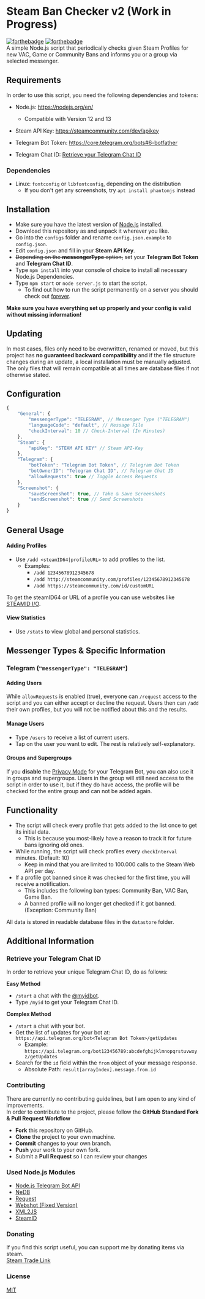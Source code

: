 # Steam Ban Checker v2 (Work in Progress)
[![forthebadge](https://forthebadge.com/images/badges/built-with-love.svg)](https://forthebadge.com)
[![forthebadge](https://forthebadge.com/images/badges/uses-js.svg)](https://forthebadge.com)  
A simple Node.js script that periodically checks given Steam Profiles for new VAC, Game or Community Bans and informs you or a group via selected messenger.

## Requirements
In order to use this script, you need the following dependencies and tokens:

- Node.js: https://nodejs.org/en/  
  - Compatible with Version 12 and 13
- Steam API Key: https://steamcommunity.com/dev/apikey  


- Telegram Bot Token: https://core.telegram.org/bots#6-botfather
- Telegram Chat ID: [Retrieve your Telegram Chat ID](#retrieve-your-telegram-chat-id)

### Dependencies
- Linux: `fontconfig` or `libfontconfig`, depending on the distribution  
  - If you don't get any screenshots, try `apt install phantomjs` instead

## Installation
- Make sure you have the latest version of [Node.js](https://nodejs.org/) installed.
- Download this repository as and unpack it wherever you like.
- Go into the `configs` folder and rename `config.json.example` to `config.json`.
- Edit `config.json` and fill in your **Steam API Key**.
- ~~Depending on the **messengerType** option,~~ set your **Telegram Bot Token** and **Telegram Chat ID**.
- Type `npm install` into your console of choice to install all necessary Node.js Dependencies.
- Type `npm start` or `node server.js` to start the script.
  - To find out how to run the script permanently on a server you should check out [forever](https://github.com/foreversd/forever).

**Make sure you have everything set up properly and your config is valid without missing information!**  

## Updating
In most cases, files only need to be overwritten, renamed or moved, but this project has **no guaranteed backward compatibility** and if the file structure changes during an update, a local installation must be manually adjusted. The only files that will remain compatible at all times are database files if not otherwise stated.

## Configuration
```Javascript
{
	"General": {
		"messengerType": "TELEGRAM", // Messenger Type ("TELEGRAM")
		"languageCode": "default", // Message File
		"checkInterval": 10 // Check-Interval (In Minutes)
	},
	"Steam": {
		"apiKey": "STEAM API KEY" // Steam API-Key
	},
	"Telegram": {
		"botToken": "Telegram Bot Token", // Telegram Bot Token
		"botOwnerID": "Telegram Chat ID", // Telegram Chat ID
		"allowRequests": true // Toggle Access Requests
	},
	"Screenshot": {
		"saveScreenshot": true, // Take & Save Screenshots
		"sendScreenshot": true // Send Screenshots
	}
}
```

## General Usage

#### Adding Profiles
- Use `/add <steamID64|profileURL>` to add profiles to the list.
  - Examples:
    - `/add 12345678912345678`
	- `/add http://steamcommunity.com/profiles/12345678912345678`
    - `/add https://steamcommunity.com/id/customURL`

To get the steamID64 or URL of a profile you can use websites like [STEAMID I/O](https://steamid.io/).  

#### View Statistics
- Use `/stats` to view global and personal statistics.

## Messenger Types & Specific Information

### Telegram (`"messengerType": "TELEGRAM"`)

#### Adding Users
While `allowRequests` is enabled (true), everyone can `/request` access to the script and you can either accept or decline the request. Users then can `/add` their own profiles, but you will not be notified about this and the results.

#### Manage Users
- Type `/users` to receive a list of current users.
- Tap on the user you want to edit. The rest is relatively self-explanatory.

#### Groups and Supergroups
If you **disable** the [Privacy Mode](https://core.telegram.org/bots#privacy-mode) for your Telegram Bot, you can also use it in groups and supergroups. Users in the group will still need access to the script in order to use it, but if they do have access, the profile will be checked for the entire group and can not be added again.

## Functionality
- The script will check every profile that gets added to the list once to get its initial data.
  - This is because you most-likely have a reason to track it for future bans ignoring old ones.
- While running, the script will check profiles every `checkInterval` minutes. (Default: 10)
  - Keep in mind that you are limited to 100.000 calls to the Steam Web API per day.
- If a profile got banned since it was checked for the first time, you will receive a notification.
  - This includes the following ban types: Community Ban, VAC Ban, Game Ban.
  - A banned profile will no longer get checked if it got banned. (Exception: Community Ban)

All data is stored in readable database files in the `datastore` folder.

## Additional Information
### Retrieve your Telegram Chat ID
In order to retrieve your unique Telegram Chat ID, do as follows:

**Easy Method**
- `/start` a chat with the [@myidbot](https://telegram.me/myidbot).
- Type `/myid` to get your Telegram Chat ID.

**Complex Method**
- `/start` a chat with your bot.
- Get the list of updates for your bot at: `https://api.telegram.org/bot<Telegram Bot Token>/getUpdates`
  - Example: `https://api.telegram.org/bot123456789:abcdefghijklmnopqrstuvwxyz/getUpdates`
- Search for the `id` field within the `from` object of your message response.
  - Absolute Path: `result[arrayIndex].message.from.id`

### Contributing
There are currently no contributing guidelines, but I am open to any kind of improvements.  
In order to contribute to the project, please follow the **GitHub Standard Fork & Pull Request Workflow**

- **Fork** this repository on GitHub.
- **Clone** the project to your own machine.
- **Commit** changes to your own branch.
- **Push** your work to your own fork.
- Submit a **Pull Request** so I can review your changes

### Used Node.js Modules
- [Node.js Telegram Bot API](https://github.com/mast/telegram-bot-api)
- [NeDB](https://github.com/louischatriot/nedb)
- [Request](https://github.com/request/request)
- [Webshot (Fixed Version)](https://github.com/architjn/node-webshot)
- [XML2JS](https://github.com/Leonidas-from-XIV/node-xml2js)
- [SteamID](https://github.com/DoctorMcKay/node-steamid)

### Donating
If you find this script useful, you can support me by donating items via steam.  
[Steam Trade Link](https://steamcommunity.com/tradeoffer/new/?partner=169517256&token=77MTawmP)

### License
[MIT](https://github.com/IceQ1337/SteamBanChecker/blob/master/LICENSE)
